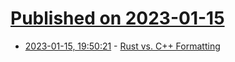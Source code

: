 # [Published on 2023-01-15](index.md)

* [2023-01-15, 19:50:21](https://news.ycombinator.com/item?id=34392590) - [Rust vs. C++ Formatting](https://brevzin.github.io/c++/2023/01/02/rust-cpp-format/)
